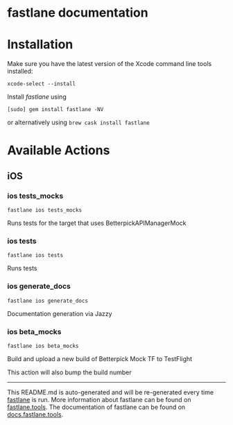 fastlane documentation
================
# Installation

Make sure you have the latest version of the Xcode command line tools installed:

```
xcode-select --install
```

Install _fastlane_ using
```
[sudo] gem install fastlane -NV
```
or alternatively using `brew cask install fastlane`

# Available Actions
## iOS
### ios tests_mocks
```
fastlane ios tests_mocks
```
Runs tests for the target that uses BetterpickAPIManagerMock
### ios tests
```
fastlane ios tests
```
Runs tests
### ios generate_docs
```
fastlane ios generate_docs
```
Documentation generation via Jazzy
### ios beta_mocks
```
fastlane ios beta_mocks
```
Build and upload a new build of Betterpick Mock TF to TestFlight

This action will also bump the build number

----

This README.md is auto-generated and will be re-generated every time [fastlane](https://fastlane.tools) is run.
More information about fastlane can be found on [fastlane.tools](https://fastlane.tools).
The documentation of fastlane can be found on [docs.fastlane.tools](https://docs.fastlane.tools).
